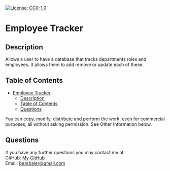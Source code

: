 [![License: CC0-1.0](https://licensebuttons.net/l/zero/1.0/80x15.png)](http://creativecommons.org/publicdomain/zero/1.0/)
  # Employee Tracker
  ## Description
  Allows a user to have a database that tracks departments roles and employees. It allows them to add remove or update each of these.

  ## Table of Contents
- [Employee Tracker](#employee-tracker)
  - [Description](#description)
  - [Table of Contents](#table-of-contents)
  - [Questions](#questions)
  
You can copy, modify, distribute and perform the work, even for commercial purposes, all without asking permission. See Other Information below.  
  <a name='questions'></a>
  ## Questions  
  If you have any further questions you may contact me at:  
  GitHub: [My GitHub](https://github.com/RichardBaier)  
  Email: bearbaier@gmail.com